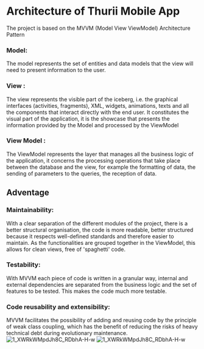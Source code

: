 # Architecture of Thurii Mobile App

The project is based on the MVVM (Model View ViewModel) Architecture Pattern

### Model:
The model represents the set of entities and data models that the view will need to present information to the user.

### View :

The view represents the visible part of the iceberg, i.e. the graphical interfaces (activities, fragments), XML, widgets, animations, texts and all the components that interact directly with the end user. It constitutes the visual part of the application, it is the showcase that presents the information provided by the Model and processed by the ViewModel

### View Model :

The ViewModel represents the layer that manages all the business logic of the application, it concerns the processing operations that take place between the database and the view, for example the formatting of data, the sending of parameters to the queries, the reception of data.


## Adventage

### Maintainability: 
With a clear separation of the different modules of the project, there is a better structural organisation, the code is more readable, better structured because it respects well-defined standards and therefore easier to maintain. As the functionalities are grouped together in the ViewModel, this allows for clean views, free of 'spaghetti' code.

### Testability: 
With MVVM each piece of code is written in a granular way, internal and external dependencies are separated from the business logic and the set of features to be tested. This makes the code much more testable.

### Code reusability and extensibility: 
MVVM facilitates the possibility of adding and reusing code by the principle of weak class coupling, which has the benefit of reducing the risks of heavy technical debt during evolutionary maintenance.![1_XWRkWMpdJh8C_RDbhA-H-w](https://user-images.githubusercontent.com/75220024/167307483-9c1dd307-5157-43ba-9ca5-b4b55129f225.png)
![1_XWRkWMpdJh8C_RDbhA-H-w](https://user-images.githubusercontent.com/75220024/167307487-1a770c59-5d4a-4069-b94d-517e888e03ef.png)
